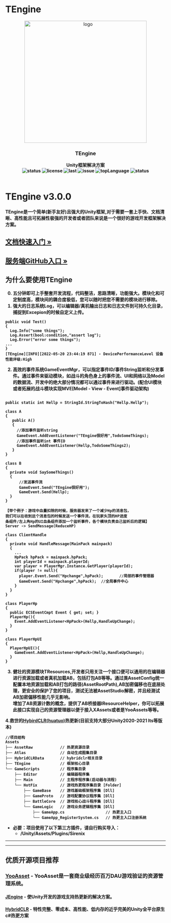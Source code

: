 # TEngine
<p align="center">
    <img src="http://1.12.241.46:8081/temp/TEngine512.png" alt="logo" width="384" height="384">
</p>

<h3 align="center"><strong>TEngine<strong></h3>

<p align="center">
  <strong>Unity框架解决方案<strong>
    <br>
  <a style="text-decoration:none">
    <img src="https://img.shields.io/badge/Unity%20Ver-2021.3.20++-blue.svg?style=flat-square" alt="status" />
  </a>
  <a style="text-decoration:none">
    <img src="https://img.shields.io/github/license/ALEXTANGXIAO/TEngine" alt="license" />
  </a>
  <a style="text-decoration:none">
    <img src="https://img.shields.io/github/last-commit/ALEXTANGXIAO/TEngine" alt="last" />
  </a>
  <a style="text-decoration:none">
    <img src="https://img.shields.io/github/issues/ALEXTANGXIAO/TEngine" alt="issue" />
  </a>
  <a style="text-decoration:none">
    <img src="https://img.shields.io/github/languages/top/ALEXTANGXIAO/TEngine" alt="topLanguage" />
  </a>
  <a style="text-decoration:none">
    <img src="https://app.fossa.com/api/projects/git%2Bgithub.com%2FJasonXuDeveloper%2FJEngine.svg?type=shield" alt="status" />
  </a>
  <br>
  
  <br>
</p>


# <strong>TEngine v3.0.0

#### TEngine是一个简单(新手友好)且强大的Unity框架,对于需要一套上手快、文档清晰、高性能且可拓展性极强的开发者或者团队来说是一个很好的游戏开发框架解决方案。


## <a href="http://1.12.241.46:5000/"><strong>文档快速入门 »</strong></a>
## <a href="https://github.com/ALEXTANGXIAO/TEngineServer"><strong>服务端GitHub入口 »</strong></a>

## <strong>为什么要使用TEngine
0. 五分钟即可上手整套开发流程，代码整洁，思路清晰，功能强大。模块化和可定制度高，模块间的耦合度极低，您可以随时把您不需要的模块进行移除。
1. 强大的日志系统Log，可以编辑器/真机输出日志和日志文件到可持久化目录，捕捉到Excepion的时候自定义上传。
```Csharp
public void Test()
{
  Log.Info("some things");
  Log.Assert(bool:condition,"assert log");
  Log.Error("error some things");
...
}
[TEngine][INFO][2022-05-20 23:44:19 871] - DevicePerformanceLevel 设备性能评级:High
```
2. <strong>高效的事件系统GameEventMgr，可以指定事件ID/事件String监听和分发事件。通过事件来驱动模块，如战斗的角色身上的事件流、UI和网络以及Model的数据流、开发中的绝大部分情况都可以通过事件来进行驱动。(配合UI模块或者拓展的战斗模块实现MVE[Model - View - Event]事件驱动架构)
```Csharp

public static int Hellp = StringId.StringToHash("Hellp.Hellp");

class A
{
   public A()
   {
     //添加事件监听string
     GameEvent.AddEventListener("TEngine很好用",TodoSomeThings);
     //添加事件监听int 事件ID
     GameEvent.AddEventListener(Hellp,TodoSomeThings2);
   }
}

class B
{
  private void SaySomeThings()
  {
      //发送事件流
      GameEvent.Send("TEngine很好用");
      GameEvent.Send(Hellp);
  }
}

【举个例子：游戏中血量扣除的时候，服务器发来了一个减少Hp的消息包，
我们可以在收到这个消息包的时候发送一个事件流，在玩家头顶的HP进度
条组件/左上角Hp的UI血条组件添加一个监听事件，各个模块负责自己监听后的逻辑】
Server -> SendMessage(ReduceHP)

class ClientHandle
{
  private void HandleMessage(MainPack mainpack)
  {
    ...
    HpPack hpPack = mainpack.hpPack;
    int playerId = mainpack.playerId;
    var player = PlayerMgr.Instance.GetPlayer(playerId);
    if(player != null){
      player.Event.Send("Hpchange",hpPack);       //局部的事件管理器
      GameEvent.Send("Hpchange",hpPack);  //全局事件中心
    }
  }
}

class PlayerHp
{
  public ECSEventCmpt Event { get; set; }
  PlayerHp(){
    Event.AddEventListener<HpPack>(Hellp,HandleUpChange);
  }
}

class PlayerHpUI
{
  PlayerHpUI(){
    GameEvent.AddEventListener<HpPack>(Hellp,HandleUpChange);
  }
}
```
3. 健壮的资源模块TResources,开发者只用关注一个接口便可以通用的在编辑器进行资源加载或者真机加载AB，包括打包AB等等。通过类AssetConfig统一配置本地资源加载和AB打包的路径(AssetRootPath),AB加密偏移也在底层处理，更安全的保护了您的项目，测试无法被AssetStudio解密，并且经测试AB加密偏移性能几乎无影响。   
增加了AB资源计数的概念，提供了AB桥接器IResourceHelper，你可以拓展此接口实现自己的资源管理器以便于接入XAssets或者是YooAssets等等。

<strong>4.救世的<a href="https://github.com/focus-creative-games/hybridclr"><strong>HybirdCLR(huatuo)</strong></a>热更新(目前支持大部分Unity2020-2021 lts等版本)

```
//项目结构
Assets
├── AssetRaw            // 热更资源目录
├── Atlas               // 自动生成图集目录
├── HybridCLRData       // hybridclr相关目录
├── TEngine             // 框架核心目录
└── GameScripts         // 程序集目录
    ├── Editor          // 编辑器程序集
    ├── Main            // 主程序程序集(启动器与流程)
    └── HotFix          // 游戏热更程序集目录 [Folder]
        ├── GameBase    // 游戏基础框架程序集 [Dll]
        ├── GameProto   // 游戏配置协议程序集 [Dll]  
        ├── BattleCore  // 游戏核心战斗程序集 [Dll] 
        └── GameLogic   // 游戏业务逻辑程序集 [Dll]
            ├── GameApp.cs                  // 热更主入口
            └── GameApp_RegisterSystem.cs   // 热更主入口注册系统   
```

 - 必要：项目使用了以下第三方插件，请自行购买导入：
   - /Unity/Assets/Plugins/Sirenix
---


---
## <strong>优质开源项目推荐

### <a href="https://github.com/tuyoogame/YooAsset"><strong>YooAsset</strong></a> - YooAsset是一套商业级经历百万DAU游戏验证的资源管理系统。
#### <a href="https://github.com/JasonXuDeveloper/JEngine"><strong>JEngine</strong></a> - 使Unity开发的游戏支持热更新的解决方案。

#### <a href="https://github.com/focus-creative-games/hybridclr"><strong>HybridCLR</strong></a> - 特性完整、零成本、高性能、低内存的近乎完美的Unity全平台原生c#热更方案